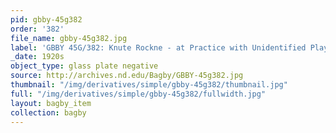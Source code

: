 ```yaml
---
pid: gbby-45g382
order: '382'
file_name: gbby-45g382.jpg
label: 'GBBY 45G/382: Knute Rockne - at Practice with Unidentified Players - c1920s'
_date: 1920s
object_type: glass plate negative
source: http://archives.nd.edu/Bagby/GBBY-45g382.jpg
thumbnail: "/img/derivatives/simple/gbby-45g382/thumbnail.jpg"
full: "/img/derivatives/simple/gbby-45g382/fullwidth.jpg"
layout: bagby_item
collection: bagby
---
```

